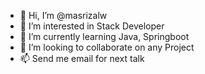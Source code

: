 - 👋 Hi, I’m @masrizalw
- 👀 I’m interested in Stack Developer
- 🌱 I’m currently learning Java, Springboot
- 💞️ I’m looking to collaborate on any Project
- 📫 Send me email for next talk

<!---
masrizalw/masrizalw is a ✨ special ✨ repository because its `README.md` (this file) appears on your GitHub profile.
You can click the Preview link to take a look at your changes.
--->

